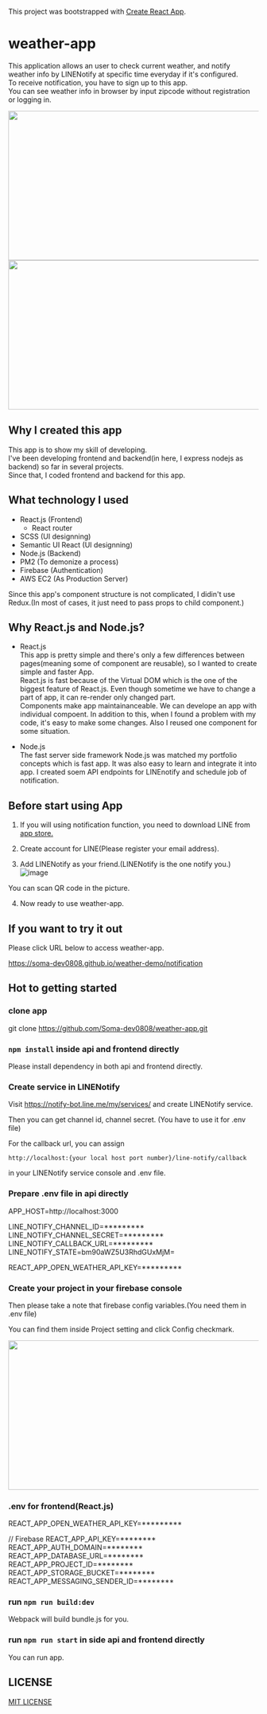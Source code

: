 This project was bootstrapped with [Create React App](https://github.com/facebook/create-react-app).

# weather-app

This application allows an user to check current weather, and notify weather info by LINENotify at specific time everyday if it's configured. <br>
To receive notification, you have to sign up to this app. <br>
You can see weather info in browser by input zipcode without registration or logging in. <br>

<img src="https://user-images.githubusercontent.com/55787141/74496560-fa45b000-4f15-11ea-8a29-eca19641cd13.png" width="570" height="300">

<img src="https://user-images.githubusercontent.com/55787141/74497208-f581fb80-4f17-11ea-8c7d-f40ce0ddf5db.jpg" width="570" height="300">



## Why I created this app

This app is to show my skill of developing. <br>
I've been developing frontend and backend(in here, I express nodejs as backend) so far in several projects. <br>
Since that, I coded frontend and backend for this app. <br>



## What technology I used

* React.js (Frontend) <br>
  - React router
* SCSS (UI designning)
* Semantic UI React (UI designning)
* Node.js (Backend)
* PM2 (To demonize a process)
* Firebase (Authentication)
* AWS EC2 (As Production Server)

Since this app's component structure is not complicated, I didin't use Redux.(In most of cases, it just need to pass props to child component.)



## Why React.js and Node.js? 

* React.js <br>
This app is pretty simple and there's only a few differences between pages(meaning some of component are reusable), so I wanted to create simple and faster App. <br>
React.js is fast because of the Virtual DOM which is the one of the biggest feature of React.js. Even though sometime we have to change a part of app, it can re-render only changed part. <br> 
Components make app maintainanceable. We can develope an app with individual compoent. In addition to this, when I found a problem with my code, it's easy to make some changes. Also I reused one component for some situation. <br>

* Node.js <br>
The fast server side framework Node.js was matched my portfolio concepts which is fast app. It was also easy to learn and integrate it into app. I created soem API endpoints for LINEnotify and schedule job of notification. <br>



## Before start using App

1. If you will using notification function, you need to download LINE from [app store.](https://line.me/en-US/download)

2. Create account for LINE(Please register your email address).

3. Add LINENotify as your friend.(LINENotify is the one notify you.)
![image](https://user-images.githubusercontent.com/55787141/74505415-09d2f200-4f32-11ea-9cca-9d1d4e1090b2.png)

You can scan QR code in the picture.

4. Now ready to use weather-app.



## If you want to try it out

Please click URL below to access weather-app.

https://soma-dev0808.github.io/weather-demo/notification



## Hot to getting started

### clone app

git clone https://github.com/Soma-dev0808/weather-app.git

###  `npm install` inside api and frontend directly

Please install dependency in both api and frontend directly.

### Create service in LINENotify

Visit https://notify-bot.line.me/my/services/ and create LINENotify service. <br>

Then you can get channel id, channel secret. (You have to use it for .env file) <br>

For the callback url, you can assign  <br>

`http://localhost:{your local host port number}/line-notify/callback` <br>

in your LINENotify service console and .env file.

### Prepare .env file in api directly

APP_HOST=http://localhost:3000

LINE_NOTIFY_CHANNEL_ID=*********
LINE_NOTIFY_CHANNEL_SECRET=*********
LINE_NOTIFY_CALLBACK_URL=*********
LINE_NOTIFY_STATE=bm90aWZ5U3RhdGUxMjM=

REACT_APP_OPEN_WEATHER_API_KEY=*********


### Create your project in your firebase console

Then please take a note that firebase config variables.(You need them in .env file) <br>

You can find them inside Project setting and click Config checkmark. <br>

<img src="https://user-images.githubusercontent.com/55787141/74521018-a8237f80-4f53-11ea-8faa-a25451370eca.jpg" width="570" height="300">



### .env for frontend(React.js)
REACT_APP_OPEN_WEATHER_API_KEY=*********

// Firebase
REACT_APP_API_KEY=********
REACT_APP_AUTH_DOMAIN=********
REACT_APP_DATABASE_URL=********
REACT_APP_PROJECT_ID=********
REACT_APP_STORAGE_BUCKET=********
REACT_APP_MESSAGING_SENDER_ID=********


### run `npm run build:dev`

Webpack will build bundle.js for you.

### run `npm run start` in side api and frontend directly

You can run app.

## LICENSE

[MIT LICENSE](https://github.com/Soma-dev0808/weather-app/blob/master/LICENSE)
